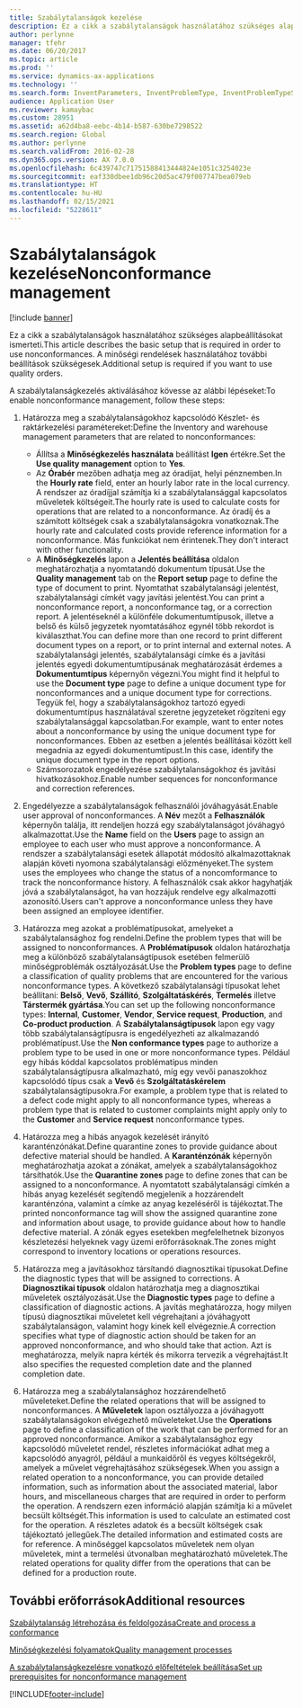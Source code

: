 ```yaml
---
title: Szabálytalanságok kezelése
description: Ez a cikk a szabálytalanságok használatához szükséges alapbeállításokat ismerteti. A minőségi rendelések használatához további beállítások szükségesek.
author: perlynne
manager: tfehr
ms.date: 06/20/2017
ms.topic: article
ms.prod: ''
ms.service: dynamics-ax-applications
ms.technology: ''
ms.search.form: InventParameters, InventProblemType, InventProblemTypeSetup, InventQuarantineZone, InventTestDiagnosticType, InventTestReportSetup, SysUserManagement, InventTestRelatedOperations
audience: Application User
ms.reviewer: kamaybac
ms.custom: 28951
ms.assetid: a62d4ba8-eebc-4b14-b587-630be7298522
ms.search.region: Global
ms.author: perlynne
ms.search.validFrom: 2016-02-28
ms.dyn365.ops.version: AX 7.0.0
ms.openlocfilehash: 6c439747c71751588413444824e1051c3254023e
ms.sourcegitcommit: eaf330dbee1db96c20d5ac479f007747bea079eb
ms.translationtype: HT
ms.contentlocale: hu-HU
ms.lasthandoff: 02/15/2021
ms.locfileid: "5228611"
---
```

# <a name="nonconformance-management"></a><span data-ttu-id="88804-104">Szabálytalanságok kezelése</span><span class="sxs-lookup"><span data-stu-id="88804-104">Nonconformance management</span></span>

[!include [banner](../includes/banner.md)]

<span data-ttu-id="88804-105">Ez a cikk a szabálytalanságok használatához szükséges alapbeállításokat ismerteti.</span><span class="sxs-lookup"><span data-stu-id="88804-105">This article describes the basic setup that is required in order to use nonconformances.</span></span> <span data-ttu-id="88804-106">A minőségi rendelések használatához további beállítások szükségesek.</span><span class="sxs-lookup"><span data-stu-id="88804-106">Additional setup is required if you want to use quality orders.</span></span>

<span data-ttu-id="88804-107">A szabálytalanságkezelés aktiválásához kövesse az alábbi lépéseket:</span><span class="sxs-lookup"><span data-stu-id="88804-107">To enable nonconformance management, follow these steps:</span></span>

1.  <span data-ttu-id="88804-108">Határozza meg a szabálytalanságokhoz kapcsolódó Készlet- és raktárkezelési paramétereket:</span><span class="sxs-lookup"><span data-stu-id="88804-108">Define the Inventory and warehouse management parameters that are related to nonconformances:</span></span>
    -   <span data-ttu-id="88804-109">Állítsa a **Minőségkezelés használata** beállítást **Igen** értékre.</span><span class="sxs-lookup"><span data-stu-id="88804-109">Set the **Use quality management** option to **Yes**.</span></span>
    -   <span data-ttu-id="88804-110">Az **Órabér** mezőben adhatja meg az óradíjat, helyi pénznemben.</span><span class="sxs-lookup"><span data-stu-id="88804-110">In the **Hourly rate** field, enter an hourly labor rate in the local currency.</span></span> <span data-ttu-id="88804-111">A rendszer az óradíjjal számítja ki a szabálytalansággal kapcsolatos műveletek költségeit.</span><span class="sxs-lookup"><span data-stu-id="88804-111">The hourly rate is used to calculate costs for operations that are related to a nonconformance.</span></span> <span data-ttu-id="88804-112">Az óradíj és a számított költségek csak a szabálytalanságokra vonatkoznak.</span><span class="sxs-lookup"><span data-stu-id="88804-112">The hourly rate and calculated costs provide reference information for a nonconformance.</span></span> <span data-ttu-id="88804-113">Más funkciókat nem érintenek.</span><span class="sxs-lookup"><span data-stu-id="88804-113">They don't interact with other functionality.</span></span>
    -   <span data-ttu-id="88804-114">A **Minőségkezelés** lapon a **Jelentés beállítása** oldalon meghatározhatja a nyomtatandó dokumentum típusát.</span><span class="sxs-lookup"><span data-stu-id="88804-114">Use the **Quality management** tab on the **Report setup** page to define the type of document to print.</span></span> <span data-ttu-id="88804-115">Nyomtathat szabálytalansági jelentést, szabálytalansági címkét vagy javítási jelentést.</span><span class="sxs-lookup"><span data-stu-id="88804-115">You can print a nonconformance report, a nonconformance tag, or a correction report.</span></span> <span data-ttu-id="88804-116">A jelentéseknél a különféle dokumentumtípusok, illetve a belső és külső jegyzetek nyomtatásához egynél több rekordot is kiválaszthat.</span><span class="sxs-lookup"><span data-stu-id="88804-116">You can define more than one record to print different document types on a report, or to print internal and external notes.</span></span> <span data-ttu-id="88804-117">A szabálytalansági jelentés, szabálytalansági címke és a javítási jelentés egyedi dokumentumtípusának meghatározását érdemes a **Dokumentumtípus** képernyőn végezni.</span><span class="sxs-lookup"><span data-stu-id="88804-117">You might find it helpful to use the **Document type** page to define a unique document type for nonconformances and a unique document type for corrections.</span></span> <span data-ttu-id="88804-118">Tegyük fel, hogy a szabálytalanságokhoz tartozó egyedi dokumentumtípus használatával szeretne jegyzeteket rögzíteni egy szabálytalansággal kapcsolatban.</span><span class="sxs-lookup"><span data-stu-id="88804-118">For example, want to enter notes about a nonconformance by using the unique document type for nonconformances.</span></span> <span data-ttu-id="88804-119">Ebben az esetben a jelentés beállításai között kell megadnia az egyedi dokumentumtípust.</span><span class="sxs-lookup"><span data-stu-id="88804-119">In this case, identify the unique document type in the report options.</span></span>
    -   <span data-ttu-id="88804-120">Számsorozatok engedélyezése szabálytalanságokhoz és javítási hivatkozásokhoz.</span><span class="sxs-lookup"><span data-stu-id="88804-120">Enable number sequences for nonconformance and correction references.</span></span>

2.  <span data-ttu-id="88804-121">Engedélyezze a szabálytalanságok felhasználói jóváhagyását.</span><span class="sxs-lookup"><span data-stu-id="88804-121">Enable user approval of nonconformances.</span></span> <span data-ttu-id="88804-122">A **Név** mezőt a **Felhasználók** képernyőn találja, itt rendeljen hozzá egy szabálytalanságot jóváhagyó alkalmazottat.</span><span class="sxs-lookup"><span data-stu-id="88804-122">Use the **Name** field on the **Users** page to assign an employee to each user who must approve a nonconformance.</span></span> <span data-ttu-id="88804-123">A rendszer a szabálytalansági esetek állapotát módosító alkalmazottaknak alapján követi nyomona szabálytalansági előzményeket.</span><span class="sxs-lookup"><span data-stu-id="88804-123">The system uses the employees who change the status of a noncomformance to track the nonconformance history.</span></span> <span data-ttu-id="88804-124">A felhasználók csak akkor hagyhatják jóvá a szabálytalanságot, ha van hozzájuk rendelve egy alkalmazotti azonosító.</span><span class="sxs-lookup"><span data-stu-id="88804-124">Users can't approve a nonconformance unless they have been assigned an employee identifier.</span></span>
3.  <span data-ttu-id="88804-125">Határozza meg azokat a problématípusokat, amelyeket a szabálytalansághoz fog rendelni.</span><span class="sxs-lookup"><span data-stu-id="88804-125">Define the problem types that will be assigned to nonconformances.</span></span> <span data-ttu-id="88804-126">A **Problématípusok** oldalon határozhatja meg a különböző szabálytalanságtípusok esetében felmerülő minőségproblémák osztályozását.</span><span class="sxs-lookup"><span data-stu-id="88804-126">Use the **Problem types** page to define a classification of quality problems that are encountered for the various nonconformance types.</span></span> <span data-ttu-id="88804-127">A következő szabálytalansági típusokat lehet beállítani: **Belső**, **Vevő**, **Szállító**, **Szolgáltatáskérés**, **Termelés** illetve **Társtermék gyártása**.</span><span class="sxs-lookup"><span data-stu-id="88804-127">You can set up the following nonconformance types: **Internal**, **Customer**, **Vendor**, **Service request**, **Production**, and **Co-product production**.</span></span> <span data-ttu-id="88804-128">A **Szabálytalanságtípusok** lapon egy vagy több szabálytalanságtípusra is engedélyezheti az alkalmazandó problématípust.</span><span class="sxs-lookup"><span data-stu-id="88804-128">Use the **Non conformance types** page to authorize a problem type to be used in one or more nonconformance types.</span></span> <span data-ttu-id="88804-129">Például egy hibás kóddal kapcsolatos problématípus minden szabálytalanságtípusra alkalmazható, míg egy vevői panaszokhoz kapcsolódó típus csak a **Vevő** és **Szolgáltatáskérelem** szabálytalanságtípusokra.</span><span class="sxs-lookup"><span data-stu-id="88804-129">For example, a problem type that is related to a defect code might apply to all nonconformance types, whereas a problem type that is related to customer complaints might apply only to the **Customer** and **Service request** nonconformance types.</span></span>
4.  <span data-ttu-id="88804-130">Határozza meg a hibás anyagok kezelését irányító karanténzónákat.</span><span class="sxs-lookup"><span data-stu-id="88804-130">Define quarantine zones to provide guidance about defective material should be handled.</span></span> <span data-ttu-id="88804-131">A **Karanténzónák** képernyőn meghatározhatja azokat a zónákat, amelyek a szabálytalanságokhoz társíthatók.</span><span class="sxs-lookup"><span data-stu-id="88804-131">Use the **Quarantine zones** page to define zones that can be assigned to a nonconformance.</span></span> <span data-ttu-id="88804-132">A nyomtatott szabálytalansági címkén a hibás anyag kezelését segítendő megjelenik a hozzárendelt karanténzóna, valamint a címke az anyag kezeléséről is tájékoztat.</span><span class="sxs-lookup"><span data-stu-id="88804-132">The printed nonconformance tag will show the assigned quarantine zone and information about usage, to provide guidance about how to handle defective material.</span></span> <span data-ttu-id="88804-133">A zónák egyes esetekben megfelelhetnek bizonyos készletezési helyeknek vagy üzemi erőforrásoknak.</span><span class="sxs-lookup"><span data-stu-id="88804-133">The zones might correspond to inventory locations or operations resources.</span></span>
5.  <span data-ttu-id="88804-134">Határozza meg a javításokhoz társítandó diagnosztikai típusokat.</span><span class="sxs-lookup"><span data-stu-id="88804-134">Define the diagnostic types that will be assigned to corrections.</span></span> <span data-ttu-id="88804-135">A **Diagnosztikai típusok** oldalon határozhatja meg a diagnosztikai műveletek osztályozását.</span><span class="sxs-lookup"><span data-stu-id="88804-135">Use the **Diagnostic types** page to define a classification of diagnostic actions.</span></span> <span data-ttu-id="88804-136">A javítás meghatározza, hogy milyen típusú diagnosztikai műveletet kell végrehajtani a jóváhagyott szabálytalanságon, valamint hogy kinek kell elvégeznie.</span><span class="sxs-lookup"><span data-stu-id="88804-136">A correction specifies what type of diagnostic action should be taken for an approved nonconformance, and who should take that action.</span></span> <span data-ttu-id="88804-137">Azt is meghatározza, melyik napra kérték és mikorra tervezik a végrehajtást.</span><span class="sxs-lookup"><span data-stu-id="88804-137">It also specifies the requested completion date and the planned completion date.</span></span>
6.  <span data-ttu-id="88804-138">Határozza meg a szabálytalansághoz hozzárendelhető műveleteket.</span><span class="sxs-lookup"><span data-stu-id="88804-138">Define the related operations that will be assigned to nonconformances.</span></span> <span data-ttu-id="88804-139">A **Műveletek** lapon osztályozza a jóváhagyott szabálytalanságokon elvégezhető műveleteket.</span><span class="sxs-lookup"><span data-stu-id="88804-139">Use the **Operations** page to define a classification of the work that can be performed for an approved nonconformance.</span></span> <span data-ttu-id="88804-140">Amikor a szabálytalansághoz egy kapcsolódó műveletet rendel, részletes információkat adhat meg a kapcsolódó anyagról, például a munkaidőről és vegyes költségekről, amelyek a művelet végrehajtásához szükségesek.</span><span class="sxs-lookup"><span data-stu-id="88804-140">When you assign a related operation to a nonconformance, you can provide detailed information, such as information about the associated material, labor hours, and miscellaneous charges that are required in order to perform the operation.</span></span> <span data-ttu-id="88804-141">A rendszern ezen információ alapján számítja ki a művelet becsült költségét.</span><span class="sxs-lookup"><span data-stu-id="88804-141">This information is used to calculate an estimated cost for the operation.</span></span> <span data-ttu-id="88804-142">A részletes adatok és a becsült költségek csak tájékoztató jellegűek.</span><span class="sxs-lookup"><span data-stu-id="88804-142">The detailed information and estimated costs are for reference.</span></span> <span data-ttu-id="88804-143">A minőséggel kapcsolatos műveletek nem olyan műveletek, mint a termelési útvonalban meghatározható műveletek.</span><span class="sxs-lookup"><span data-stu-id="88804-143">The related operations for quality differ from the operations that can be defined for a production route.</span></span>


<a name="additional-resources"></a><span data-ttu-id="88804-144">További erőforrások</span><span class="sxs-lookup"><span data-stu-id="88804-144">Additional resources</span></span>
--------

[<span data-ttu-id="88804-145">Szabálytalanság létrehozása és feldolgozása</span><span class="sxs-lookup"><span data-stu-id="88804-145">Create and process a conformance</span></span>](tasks/create-process-non-conformance.md)

[<span data-ttu-id="88804-146">Minőségkezelési folyamatok</span><span class="sxs-lookup"><span data-stu-id="88804-146">Quality management processes</span></span>](quality-management-processes.md)

[<span data-ttu-id="88804-147">A szabálytalanságkezelésre vonatkozó előfeltételek beállítása</span><span class="sxs-lookup"><span data-stu-id="88804-147">Set up prerequisites for nonconformance management</span></span>](tasks/set-up-prerequisites-nonconformance-management.md)


[!INCLUDE[footer-include](../../includes/footer-banner.md)]
